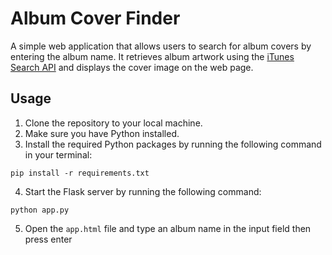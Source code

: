 # Album Cover Finder

A simple web application that allows users to search for album covers by entering the album name. It retrieves album artwork using the [iTunes Search API](https://developer.apple.com/library/archive/documentation/AudioVideo/Conceptual/iTuneSearchAPI/index.html) and displays the cover image on the web page.

## Usage

1. Clone the repository to your local machine.
2. Make sure you have Python installed.
3. Install the required Python packages by running the following command in your terminal:
```
pip install -r requirements.txt
```
4. Start the Flask server by running the following command:
```
python app.py
```
5. Open the `app.html` file and type an album name in the input field then press enter
